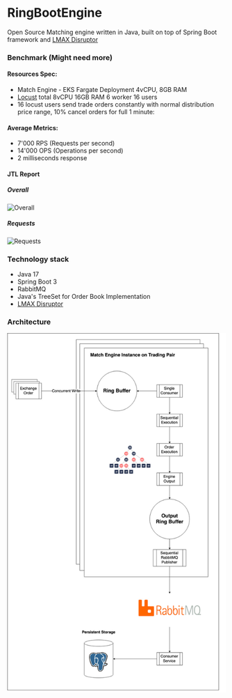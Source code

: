 # RingBootEngine
Open Source Matching engine written in Java, built on top of Spring Boot framework and [LMAX Disruptor](https://lmax-exchange.github.io/disruptor/disruptor.html)

### Benchmark (Might need more)
#### Resources Spec:
- Match Engine - EKS Fargate Deployment 4vCPU, 8GB RAM 
- [Locust](https://locust.io) total 8vCPU 16GB RAM 6 worker 16 users
- 16 locust users send trade orders constantly with normal distribution price range, 10% cancel orders for full 1 minute:
#### Average Metrics:
- 7'000 RPS (Requests per second)
- 14'000 OPS (Operations per second)
- 2 milliseconds response

#### JTL Report
##### Overall
![Overall](https://raw.githubusercontent.com/bbattulga/match-engine/main/images/rps-7000-overall.jpg)
##### Requests
![Requests](https://raw.githubusercontent.com/bbattulga/match-engine/main/images/rps-7000-requests.jpg)

### Technology stack
- Java 17
- Spring Boot 3
- RabbitMQ
- Java's TreeSet for Order Book Implementation
- [LMAX Disruptor](https://lmax-exchange.github.io/disruptor/disruptor.html)

### Architecture
![Architecture](https://raw.githubusercontent.com/bbattulga/match-engine/main/images/architecture.jpg)